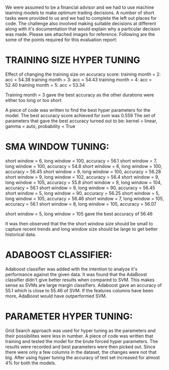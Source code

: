 We were assumed to be a financial advisor and we had to use machine learning models to make optimum trading decisions. A number of short tasks were provided to us and we had to complete the left out places for code. The challenge also involved making suitable decisions at different along with it's documentation that would explain why a particular decision was made. Please see attached images for reference. 
Following are the some of the points required for this evaluation report:
# TRAINING SIZE HYPER TUNING
Effect of changing the training size on accuracy score:
training month = 2: acc = 54.38
training month = 3: acc = 54.43
training month = 4: acc = 52.40
training month = 5: acc = 53.34

Training month = 3 gave the best accuracy as the other durations were either too long or too short.

A piece of code was written to find the best hyper parameters for the model. The best accuracy score achieved for svm was 0.559
The set of parameters that gave the best accuracy turned out to be: 
kernel = linear, gamma = auto, probability = True

# SMA WINDOW TUNING:
short window = 6, long window = 100, accuracy =  56.1
short window = 7, long window = 100, accuracy =  54.8
short window = 8, long window = 100, accuracy =  56.45
short window = 9, long window = 100, accuracy =  56.28
short window = 9, long window = 102, accuracy =  56.4
short window = 9, long window = 105, accuracy =  55.8
short window = 9, long window = 104, accuracy =  56.1
short window = 9, long window = 90, accuracy = 56.45
short window = 5, long window = 90, accuracy = 56.25
short window = 5, long window = 105, accuracy =  56.46
short window = 7, long window = 105, accuracy =  56.1
short window = 8, long window = 105, accuracy =  56.07

short window = 5, long window = 105 gave the best accuracy of 56.46

It was then observed that the the short window size should be small to capture recent trends and long window size should be large to get better historical data.

# ADABOOST CLASSIFIER:
Adaboost classifier was added with the intention to analyze it's performance against the given data. It was found that the AdaBoost classifier didn't give better results when compared to SVM. This makes sense as SVMs are large margin classifiers. Adaboost gave an accuracy of 55.1 which is close to 55.46 of SVM. If the features columns have been more, AdaBoost would have outperformed SVM.

# PARAMETER HYPER TUNING:
Grid Search approach was used for hyper tuning as the parameters and their possibilites were less in number. A piece of code was written that training and tested the model for the brute forced hyper parameters. The results were recorded and best parameters were then picked out. Since there were only a few columns in the dataset, the changes were not that big. After using hyper tuning the accuracy of test set increased for almost 4% for both the models.

